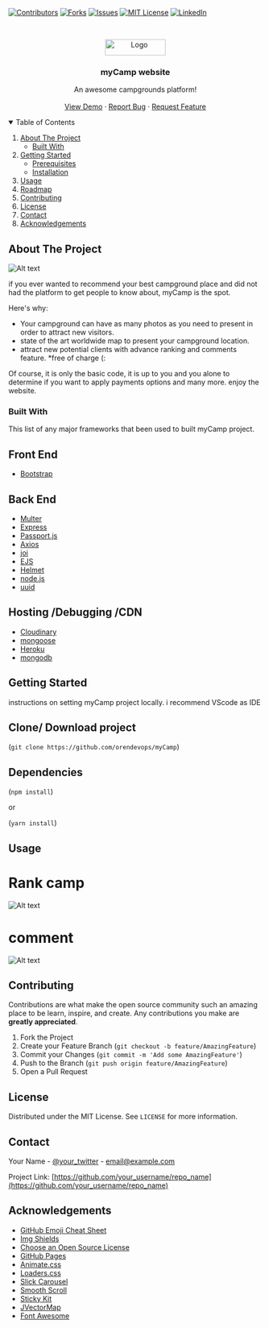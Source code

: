 


<!--
*** Thanks for checking out the Best-README-Template. If you have a suggestion
*** that would make this better, please fork the repo and create a pull request
*** or simply open an issue with the tag "enhancement".
*** Thanks again! Now go create something AMAZING! :D
-->



<!-- PROJECT SHIELDS -->
<!--
*** I'm using markdown "reference style" links for readability.
*** Reference links are enclosed in brackets [ ] instead of parentheses ( ).
*** See the bottom of this document for the declaration of the reference variables
*** for contributors-url, forks-url, etc. This is an optional, concise syntax you may use.
*** https://www.markdownguide.org/basic-syntax/#reference-style-links
-->
[![Contributors][contributors-shield]][contributors-url]
[![Forks][forks-shield]][forks-url]
[![Issues][issues-shield]][issues-url]
[![MIT License][license-shield]][license-url]
[![LinkedIn][linkedin-shield]][linkedin-url]



<!-- PROJECT LOGO -->
<br />
<p align="center">
  <a href="https://github.com/orendevops/myCamp">
    <img src="https://github.com/orendevops/myCamp/blob/master/myCamp_readme_content/logo.png" alt="Logo" width="120" height="32">
  </a>

  <h3 align="center">myCamp website</h3>

  <p align="center">
    An awesome campgrounds platform!
    <br />
    <br />
    <a href="https://quiet-hamlet-08324.herokuapp.com/">View Demo</a>
    ·
    <a href="https://github.com/orendevops/myCamp/issues">Report Bug</a>
    ·
    <a href="https://github.com/orendevops/myCamp/pulls">Request Feature</a>
  </p>
</p>



<!-- TABLE OF CONTENTS -->
<details open="open">
  <summary>Table of Contents</summary>
  <ol>
    <li>
      <a href="#about-the-project">About The Project</a>
      <ul>
        <li><a href="#built-with">Built With</a></li>
      </ul>
    </li>
    <li>
      <a href="#getting-started">Getting Started</a>
      <ul>
        <li><a href="#prerequisites">Prerequisites</a></li>
        <li><a href="#installation">Installation</a></li>
      </ul>
    </li>
    <li><a href="#usage">Usage</a></li>
    <li><a href="#roadmap">Roadmap</a></li>
    <li><a href="#contributing">Contributing</a></li>
    <li><a href="#license">License</a></li>
    <li><a href="#contact">Contact</a></li>
    <li><a href="#acknowledgements">Acknowledgements</a></li>
  </ol>
</details>



<!-- ABOUT THE PROJECT -->
## About The Project

![Alt text]( https://github.com/orendevops/myCamp/blob/master/myCamp_readme_content/home.png?raw=true "screenshot")

if you ever wanted to recommend your best campground place and did
not had the platform to get people to know about, myCamp is the spot.

Here's why:
* Your campground can have as many photos as you need to present in order to attract new visitors.
* state of the art worldwide map to present your campground location.
* attract new potential clients with advance ranking and comments feature.
*free of charge (:

Of course, it is only the basic code, it is up to you and you alone to determine if you want to apply payments options and many more.
enjoy the website.

### Built With

This list of any major frameworks that been used to built myCamp project.

## Front End

* [Bootstrap](https://getbootstrap.com)

## Back End

* [Multer]( https://github.com/expressjs/multer)
* [Express](https://expressjs.com/)
* [Passport.js](http://www.passportjs.org/)
* [Axios](https://github.com/axios/axios)
* [joi](https://joi.dev/api/?v=17.4.0)
* [EJS]( https://ejs.co/)
* [Helmet]( https://helmetjs.github.io/)
* [node.js]( https://nodejs.org/en/)
* [uuid]( https://www.npmjs.com/package/uuid)

## Hosting /Debugging /CDN

* [Cloudinary]( https://cloudinary.com/)
* [mongoose]( https://mongoosejs.com/)
* [Heroku]( https://dashboard.heroku.com/)
* [mongodb]( https://www.mongodb.com/)





<!-- GETTING STARTED -->
## Getting Started

instructions on setting myCamp project locally.
i recommend VScode as IDE

## Clone/ Download project 

(`git clone https://github.com/orendevops/myCamp`)

## Dependencies

(`npm install`)

or

(`yarn install`)



<!-- USAGE EXAMPLES -->
## Usage

# Rank camp

![Alt text]( https://raw.githubusercontent.com/orendevops/myCamp/master/myCamp_readme_content/rankstars.png?raw=true "myCamp stars")

# comment

![Alt text]( https://github.com/orendevops/myCamp/blob/master/myCamp_readme_content/comments.png?raw=true "myCamp comments")


<!-- CONTRIBUTING -->
## Contributing

Contributions are what make the open source community such an amazing place to be learn, inspire, and create. Any contributions you make are **greatly appreciated**.

1. Fork the Project
2. Create your Feature Branch (`git checkout -b feature/AmazingFeature`)
3. Commit your Changes (`git commit -m 'Add some AmazingFeature'`)
4. Push to the Branch (`git push origin feature/AmazingFeature`)
5. Open a Pull Request



<!-- LICENSE -->
## License

Distributed under the MIT License. See `LICENSE` for more information.



<!-- CONTACT -->
## Contact

Your Name - [@your_twitter](https://twitter.com/your_username) - email@example.com

Project Link: [https://github.com/your_username/repo_name](https://github.com/your_username/repo_name)



<!-- ACKNOWLEDGEMENTS -->
## Acknowledgements
* [GitHub Emoji Cheat Sheet](https://www.webpagefx.com/tools/emoji-cheat-sheet)
* [Img Shields](https://shields.io)
* [Choose an Open Source License](https://choosealicense.com)
* [GitHub Pages](https://pages.github.com)
* [Animate.css](https://daneden.github.io/animate.css)
* [Loaders.css](https://connoratherton.com/loaders)
* [Slick Carousel](https://kenwheeler.github.io/slick)
* [Smooth Scroll](https://github.com/cferdinandi/smooth-scroll)
* [Sticky Kit](http://leafo.net/sticky-kit)
* [JVectorMap](http://jvectormap.com)
* [Font Awesome](https://fontawesome.com)





<!-- MARKDOWN LINKS & IMAGES -->
<!-- https://www.markdownguide.org/basic-syntax/#reference-style-links -->
[contributors-shield]: https://img.shields.io/github/contributors/othneildrew/Best-README-Template.svg?style=for-the-badge
[contributors-url]: https://github.com/othneildrew/Best-README-Template/graphs/contributors
[forks-shield]: https://img.shields.io/github/forks/othneildrew/Best-README-Template.svg?style=for-the-badge
[forks-url]: https://github.com/othneildrew/Best-README-Template/network/members
[stars-shield]: https://img.shields.io/github/stars/othneildrew/Best-README-Template.svg?style=for-the-badge
[stars-url]: https://github.com/othneildrew/Best-README-Template/stargazers
[issues-shield]: https://img.shields.io/github/issues/othneildrew/Best-README-Template.svg?style=for-the-badge
[issues-url]: https://github.com/othneildrew/Best-README-Template/issues
[license-shield]: https://img.shields.io/github/license/othneildrew/Best-README-Template.svg?style=for-the-badge
[license-url]: https://github.com/othneildrew/Best-README-Template/blob/master/LICENSE.txt
[linkedin-shield]: https://img.shields.io/badge/-LinkedIn-black.svg?style=for-the-badge&logo=linkedin&colorB=555
[linkedin-url]: https://linkedin.com/in/othneildrew
[product-screenshot]: images/screenshot.png

